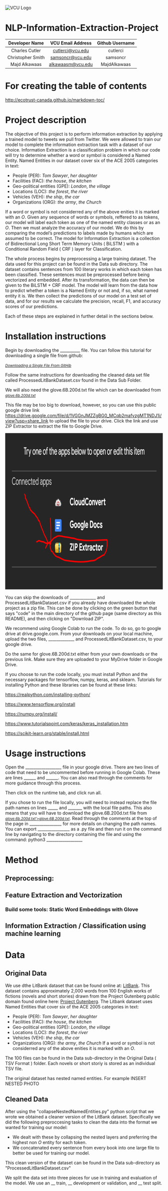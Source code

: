 ![VCU Logo](https://ocpe.vcu.edu/media/ocpe/images/logos/bm_CollEng_CompSci_RF2_hz_4c.png)

# NLP-Information-Extraction-Project
| Developer Name | VCU Email Address | Github Username |
| :---: | :---: | :---: |
| Charles Cutler | cutlerci@vcu.edu | cutlerci |
| Christopher Smith | samsoncr@vcu.edu | samsoncr |
| Majd Alkawaas | alkawaasm@vcu.edu | MajdAlkawaas |

# For creating the table of contents
http://ecotrust-canada.github.io/markdown-toc/

# Project description

The objective of this project is to perform information extraction by applying a trained model to tweets we pull from Twitter. We were allowed to train our model to complete the information extraction task with a dataset of our choice. Information Extraction is a classification problem in which our code will try to determine whether a word or symbol is considered a Named Entity. Named Entities in our dataset cover six of the ACE 2005 categories in text:
* People (PER): *Tom Sawyer*, *her daughter*
* Facilities (FAC): *the house*, *the kitchen*
* Geo-political entities (GPE): *London*, *the village*
* Locations (LOC): *the forest*, *the river*
* Vehicles (VEH): *the ship*, *the car*
* Organizations (ORG): *the army*, *the Church*

If a word or symbol is not considerred any of the above enities it is marked with an *O*. Given any sequence of words or symbols, reffered to as tokens, our model will label each token as one of the named entity classes or as an *O*. Then we must analyze the accuracy of our model. We do this by comparing the model’s predictions to labels made by humans which are assumed to be correct. The model for Information Extraction is a collection of Bidirectional Long Short Term Memory Units ( BiLSTM ) with a Conditional Random Field ( CRF ) layer for Classification. 

The whole process begins by preprocessing a large training dataset. The data used for this project can be found in the Data sub directory. The dataset contains sentences from 100 literary works in which each token has been classified. These sentences must be preprocessed before being vectorized and embedded. After its transformation, the data can then be given to the BiLSTM + CRF model. The model will learn from the data how to predict whether a token is a Named Entity or not and, if so, what named entity it is. We then collect the predictions of our model on a test set of data, and for our results we calculate the precision, recall, F1, and accuracy scores of our predictions.

Each of these steps are explained in further detail in the sections below.

# Installation instructions

Begin by downloading the __________ file. You can follow this tutorial for downloading a single file from github: 

<small><i><a href='https://www.wikihow.com/Download-a-File-from-GitHub'>Downloading a Single File From GitHib</a></i></small>

Follow the same instructions for downloading the cleaned data set file called ProcessedLitBankDataset.csv found in the Data Sub Folder.

We will also need the glove.6B.200d.txt file which can be downloaded from 
<small><i><a href='https://www.kaggle.com/datasets/incorpes/glove6b200d'>glove.6b.200d.txt</a></i></small>
 
This file may be too big to download, however, so you can use this public google drive link https://drive.google.com/file/d/1VGGnJMZZgBG0_MCqb2mafvzgMT1NDJ1i/view?usp=share_link to upload the file to your drive. Click the link and use ZIP Extractor to extract the file to Google Drive.


<p align="center">
 <img src="./ZIP Extractor.PNG" width="750" height="500">
</p>

You can skip the downloads of  _____________ and ProcessedLitBankDataset.csv if you already have downloaded the whole project as a zip file. This can be done by clicking on the green button that says "code" in the main directory of the github page (same directory as this README), and then clicking on "Download ZIP".

We recommend using Google Colab to run the code. To do so, go to google drive at drive.google.com. From your downloads on your local machine, upload the two files, _____________ and ProcessedLitBankDataset.csv, to your google drive. 

Do the same for glove.6B.200d.txt either from your own downloads or the previous link. Make sure they are uploaded to your MyDrive folder in Google Drive.

If you choose to run the code locally, you must install Python and the necessary packages for tensorflow, numpy, keras, and sklearn.
Tutorials for installing Python and these libraries can be found at these links:

https://realpython.com/installing-python/

https://www.tensorflow.org/install 

https://numpy.org/install/ 

https://www.tutorialspoint.com/keras/keras_installation.htm 

https://scikit-learn.org/stable/install.html 

# Usage instructions

Open the __________________ file in your google drive. There are two lines of code that need to be uncommented before running in Google Colab. These are lines ______ and ______. You can also read through the comments for more guidance through this process.

Then click on the runtime tab, and click run all.

If you chose to run the file locally, you will need to instead replace the file path names on lines _____ and _______ with the local file paths. This also means that you will have to download the glove.6B.200d.txt file from <small><i><a href='https://www.kaggle.com/datasets/incorpes/glove6b200d'>glove.6b.200d.txt'>glove.6B.200d.txt</a></i></small>. Read through the comments at the top of the page in ________________ for more details on changing the path names. You can export ________________ as a .py file and then run it on the command line by navigating to the directory containing the file and using the command: python3 __________________

# Method
## Preprocessing:

## Feature Extraction and Vectorization

### Build some tools: Static Word Embeddings with Glove

## Information Extraction / Classification using machine learning

# Data 
## Original Data
We use dthe LitBank dataset that can be found online at: [LitBank](https://github.com/dbamman/litbank). This dataset contains approximately 2,000 words from 100 English works of fictions (novels and short stories) drawn from the Project Gutenberg public domain found online here: [Project Gutenberg](https://www.gutenberg.org/). The Litbank dataset uses Named Entities that cover six of the ACE 2005 categories in text:
* People (PER): *Tom Sawyer*, *her daughter*
* Facilities (FAC): *the house*, *the kitchen*
* Geo-political entities (GPE): *London*, *the village*
* Locations (LOC): *the forest*, *the river*
* Vehicles (VEH): *the ship*, *the car*
* Organizations (ORG): *the army*, *the Church*
If a word or symbol is not considerred any of the above enities it is marked with an *O*.

The 100 files can be found in the  Data sub-directory in the Original Data ( TSV Format ) folder. Each novels or short storiy is stored as an individual TSV file.

The original dataset has nested named entities. For example INSERT NESTED PHOTO


## Cleaned Data
After using the "collapseNestedNamedEntities.py" python script that we wrote we obtained a cleaner version of the LitBank dataset. Specifically we did the following preproccesing tasks to clean the data into the format we wanted for training our model:
* We dealt with these by collapsing the nested layers and preferring the highest non *O* entity for each token. 
* We concatenated every sentence from every book into one large file to better be used for training our model.

This clean version of the dataset can be found in the Data sub-directory as "ProcessedLitBankDataset.csv"

We split the data set into three pieces for use in training and evaluation of the model. We use an __ train, __ development or validation, and __ test split.
